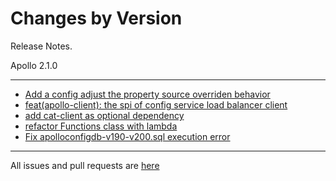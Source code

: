 Changes by Version
==================
Release Notes.

Apollo 2.1.0

------------------
* [Add a config adjust the property source overriden behavior](https://github.com/apolloconfig/apollo/pull/4409)
* [feat(apollo-client): the spi of config service load balancer client](https://github.com/apolloconfig/apollo/pull/4394)
* [add cat-client as optional dependency](https://github.com/apolloconfig/apollo/pull/4414)
* [refactor Functions class with lambda](https://github.com/apolloconfig/apollo/pull/4419)
* [Fix apolloconfigdb-v190-v200.sql execution error](https://github.com/apolloconfig/apollo/pull/4423)
------------------
All issues and pull requests are [here](https://github.com/apolloconfig/apollo/milestone/11?closed=1)
